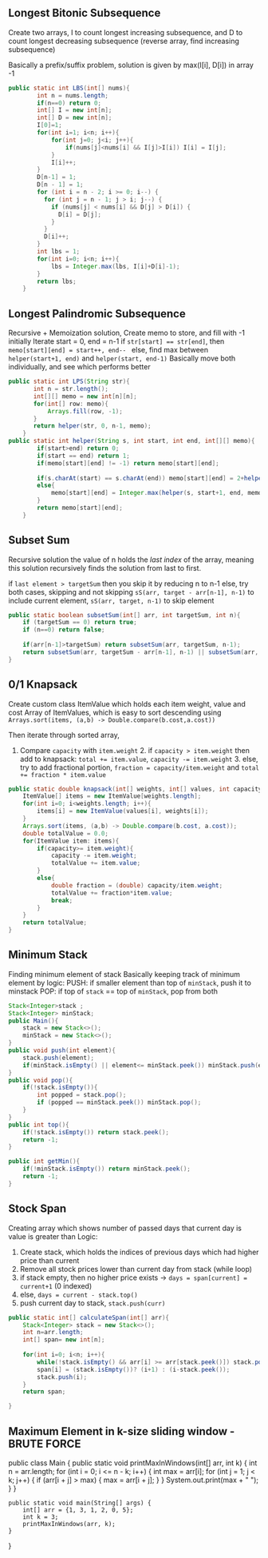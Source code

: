 ## Longest Bitonic Subsequence

Create two arrays, I to count longest increasing subsequence, and D to count longest decreasing subsequence (reverse array, find increasing subsequence)

Basically a prefix/suffix problem, solution is given by max(I[i], D[i]) in array -1

```java
public static int LBS(int[] nums){
        int n = nums.length;
        if(n==0) return 0;
        int[] I = new int[n];
        int[] D = new int[n];
        I[0]=1;
        for(int i=1; i<n; i++){
            for(int j=0; j<i; j++){
                if(nums[j]<nums[i] && I[j]>I[i]) I[i] = I[j];
            }
            I[i]++;
        }
        D[n-1] = 1;
        D[n - 1] = 1;
        for (int i = n - 2; i >= 0; i--) {
          for (int j = n - 1; j > i; j--) {
            if (nums[j] < nums[i] && D[j] > D[i]) {
              D[i] = D[j];
            }
          }
          D[i]++;
        }
        int lbs = 1;
        for(int i=0; i<n; i++){
            lbs = Integer.max(lbs, I[i]+D[i]-1);
        }
        return lbs;
    }
```


## Longest Palindromic Subsequence
Recursive + Memoization solution, 
Create memo to store, and fill with -1 initially
Iterate start = 0, end = n-1
if `str[start] == str[end]`, then `memo[start][end] = start++, end-- `
else, find max between `helper(start+1, end)` and `helper(start, end-1)`
	Basically move both individually, and see which performs better

```java
public static int LPS(String str){
       int n = str.length();
       int[][] memo = new int[n][n];
       for(int[] row: memo){
           Arrays.fill(row, -1);
       }
       return helper(str, 0, n-1, memo);
    }
public static int helper(String s, int start, int end, int[][] memo){
        if(start>end) return 0;
        if(start == end) return 1;
        if(memo[start][end] != -1) return memo[start][end];
        
        if(s.charAt(start) == s.charAt(end)) memo[start][end] = 2+helper(s, start+1, end-1, memo);
        else{
            memo[start][end] = Integer.max(helper(s, start+1, end, memo), helper(s, start, end -1, memo));
        }
        return memo[start][end];
    }
```

## Subset Sum
Recursive solution
the value of n holds the *last index* of the array, meaning this solution recursively finds the solution from last to first.

if `last element > targetSum` then you skip it by reducing n to n-1
else, try both cases, skipping and not skipping
`sS(arr, target - arr[n-1], n-1)` to include current element, 
`sS(arr, target, n-1)` to skip element

```java
public static boolean subsetSum(int[] arr, int targetSum, int n){
    if (targetSum == 0) return true;
    if (n==0) return false;
    
    if(arr[n-1]>targetSum) return subsetSum(arr, targetSum, n-1);
    return subsetSum(arr, targetSum - arr[n-1], n-1) || subsetSum(arr, targetSum, n-1);
}
```

## 0/1 Knapsack
Create custom class ItemValue which holds each item weight, value and cost
Array of ItemValues, which is easy to sort descending using `Arrays.sort(items, (a,b) -> Double.compare(b.cost,a.cost))`

Then iterate through sorted array, 
1. Compare `capacity` with `item.weight`
	2. if `capacity > item.weight` then add to knapsack: `total += item.value`, `capacity -= item.weight`
	3. else, try to add fractional portion, `fraction = capacity/item.weight` and `total += fraction * item.value` 

```java
public static double knapsack(int[] weights, int[] values, int capacity){
    ItemValue[] items = new ItemValue[weights.length];
    for(int i=0; i<weights.length; i++){
        items[i] = new ItemValue(values[i], weights[i]);
    }
    Arrays.sort(items, (a,b) -> Double.compare(b.cost, a.cost));
    double totalValue = 0.0;
    for(ItemValue item: items){
        if(capacity>= item.weight){
            capacity -= item.weight;
            totalValue += item.value;
        }
        else{
            double fraction = (double) capacity/item.weight;
            totalValue += fraction*item.value;
            break;
        }
    }
    return totalValue;
}

```
## Minimum Stack
Finding minimum element of stack
Basically keeping track of minimum element by logic:
PUSH: if smaller element than top of `minStack`, push it to minstack
POP: if top of `stack` == top of `minStack`, pop from both

```java
Stack<Integer>stack ;
Stack<Integer> minStack;
public Main(){
    stack = new Stack<>();
    minStack = new Stack<>();
}
public void push(int element){
    stack.push(element);
    if(minStack.isEmpty() || element<= minStack.peek()) minStack.push(element);
}
public void pop(){
    if(!stack.isEmpty()){
        int popped = stack.pop();
        if (popped == minStack.peek()) minStack.pop();
    }
}
public int top(){
    if(!stack.isEmpty()) return stack.peek();
    return -1;
}

public int getMin(){
    if(!minStack.isEmpty()) return minStack.peek();
    return -1;
}
```
## Stock Span
Creating array which shows number of passed days that current day is value is greater than
Logic:
1. Create stack, which holds the indices of previous days which had higher price than current
2. Remove all stock prices lower than current day from stack (while loop)
3. if stack empty, then no higher price exists -> `days = span[current] = current+1` (0 indexed)
4. else, `days = current - stack.top()`
5. push current day to stack, `stack.push(curr)`

```java
public static int[] calculateSpan(int[] arr){
    Stack<Integer> stack = new Stack<>();
    int n=arr.length;
    int[] span= new int[n];
    
    for(int i=0; i<n; i++){
        while(!stack.isEmpty() && arr[i] >= arr[stack.peek()]) stack.pop();
        span[i] = (stack.isEmpty())? (i+1) : (i-stack.peek());
        stack.push(i);
    }
    return span;

}
```
## Maximum Element in k-size sliding window - BRUTE FORCE
public class Main {
    public static void printMaxInWindows(int[] arr, int k) {
        int n = arr.length;
        for (int i = 0; i <= n - k; i++) {
            int max = arr[i];
            for (int j = 1; j < k; j++) {
                if (arr[i + j] > max) {
                    max = arr[i + j];
                }
            }
            System.out.print(max + " ");
        }
    }

    public static void main(String[] args) {
        int[] arr = {1, 3, 1, 2, 0, 5};
        int k = 3;
        printMaxInWindows(arr, k);
    }
}
